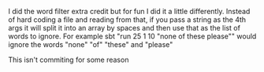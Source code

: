 I did the word filter extra credit but for fun I did it a little differently.
Instead of hard coding a file and reading from that, if you pass a string as the 4th args it will split it into
an array by spaces and then use that as the list of words to ignore. For example sbt "run 25 1 10 "none of these please""
would ignore the words "none" "of" "these" and "please"

This isn't commiting for some reason